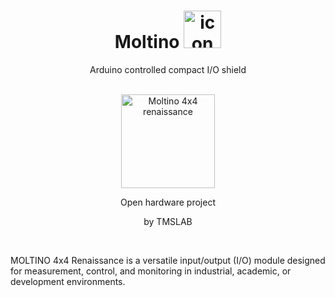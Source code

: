 <h1 align="center">Moltino <img src="https://github.com/athomas1967/Moltino/blob/main/images/icon.png" alt="icon" width="60"/></h1>
<div align="center"> Arduino controlled compact I/O shield </div><br>
<p align="center"><img src="https://github.com/athomas1967/Moltino/blob/main/images/IMG_.png" alt="Moltino 4x4 renaissance" width="150"/></p>
<p align="center"> Open hardware project</p>
<p align="center"> by TMSLAB </p><br>
<p> MOLTINO 4x4 Renaissance is a versatile input/output (I/O) module designed for measurement, control, and monitoring in industrial, academic, or development environments.</p>
